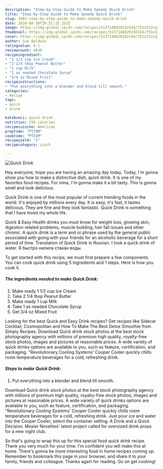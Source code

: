 ```yaml
---
description: "Step-by-Step Guide to Make Speedy Quick Drink"
title: "Step-by-Step Guide to Make Speedy Quick Drink"
slug: 3982-step-by-step-guide-to-make-speedy-quick-drink
date: 2020-08-30T20:51:15.253Z
image: https://img-global.cpcdn.com/recipes/5137146020102144/751x532cq70/quick-drink-recipe-main-photo.jpg
thumbnail: https://img-global.cpcdn.com/recipes/5137146020102144/751x532cq70/quick-drink-recipe-main-photo.jpg
cover: https://img-global.cpcdn.com/recipes/5137146020102144/751x532cq70/quick-drink-recipe-main-photo.jpg
author: Sue Baldwin
ratingvalue: 4.1
reviewcount: 4630
recipeingredient:
- "1 1/2 cup Ice Cream"
- "2 1/4 tbsp Peanut Butter"
- "1 cup Milk"
- "1 as needed Chocolate Syrup"
- "3/4 oz Mixed Fruit"
recipeinstructions:
- "Put everything into a blender and blend till smooth."
categories:
- Recipe
tags:
- quick
- drink

katakunci: quick drink 
nutrition: 150 calories
recipecuisine: American
preptime: "PT29M"
cooktime: "PT31M"
recipeyield: "3"
recipecategory: Lunch

---
```



![Quick Drink](https://img-global.cpcdn.com/recipes/5137146020102144/751x532cq70/quick-drink-recipe-main-photo.jpg)

Hey everyone, hope you are having an amazing day today. Today, I'm gonna show you how to make a distinctive dish, quick drink. It is one of my favorites food recipes. For mine, I'm gonna make it a bit tasty. This is gonna smell and look delicious.

Quick Drink is one of the most popular of current trending foods in the world. It's enjoyed by millions every day. It is easy, it's fast, it tastes delicious. They are fine and they look fantastic. Quick Drink is something that I have loved my whole life.

Quick &amp; Easy Health drinks you must know for weight loss, glowing skin, digestion related problems, muscle building, hair fall issues and other chronic. A quick drink is a term and or phrase used by the general public associated with going with your friends for an alcoholic beverage for a short period of time. Translation of Quick Drink in Russian. I took a quick drink of water. Я быстро налила стакан воды.


To get started with this recipe, we must first prepare a few components. You can cook quick drink using 5 ingredients and 1 steps. Here is how you cook it.

<!--inarticleads1-->

##### The ingredients needed to make Quick Drink:

1. Make ready 1 1/2 cup Ice Cream
1. Take 2 1/4 tbsp Peanut Butter
1. Make ready 1 cup Milk
1. Take 1 as needed Chocolate Syrup
1. Get 3/4 oz Mixed Fruit


Looking for the best Quick and Easy Drink recipes? Get recipes like Sidecar Cocktail, Cosmopolitan and How To Make The Best Detox Smoothie from Simply Recipes. Download Quick drink stock photos at the best stock photography agency with millions of premium high quality, royalty-free stock photos, images and pictures at reasonable prices. A wide variety of quick drinks options are available to you, such as feature, certification, and packaging. &#34;Revolutionary Cooling Systems&#39; Cooper Cooler quickly chills room temperature beverages for a cold, refreshing drink. 

<!--inarticleads2-->

##### Steps to make Quick Drink:

1. Put everything into a blender and blend till smooth.


Download Quick drink stock photos at the best stock photography agency with millions of premium high quality, royalty-free stock photos, images and pictures at reasonable prices. A wide variety of quick drinks options are available to you, such as feature, certification, and packaging. &#34;Revolutionary Cooling Systems&#39; Cooper Cooler quickly chills room temperature beverages for a cold, refreshing drink. Just pour ice and water into the Cooper Cooler, select the container setting. A Drink and a Quick Decision. Mosier Novelties&#39; latest project called for oversized drink props for a new night club. 

So that's going to wrap this up for this special food quick drink recipe. Thank you very much for your time. I'm confident you will make this at home. There's gonna be more interesting food in home recipes coming up. Remember to bookmark this page in your browser, and share it to your family, friends and colleague. Thanks again for reading. Go on get cooking!

